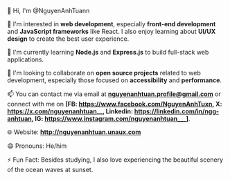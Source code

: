 👋 Hi, I'm @NguyenAnhTuann

👀 I'm interested in **web development**, especially **front-end development** and **JavaScript frameworks** like React. I also enjoy learning about **UI/UX design** to create the best user experience.

🌱 I'm currently learning **Node.js** and **Express.js** to build full-stack web applications.

💞️ I'm looking to collaborate on **open source projects** related to web development, especially those focused on **accessibility** and **performance**.

📫 You can contact me via email at **nguyenanhtuan.profile@gmail.com** or connect with me on **[FB: https://www.facebook.com/NguyenAnhTuxn, X: https://x.com/nguyenanhtuan__, Linkedin: https://linkedin.com/in/ngg-anhtuan, IG: https://www.instagram.com/nguyenanhtuan___]**.

🌐 Website: **http://nguyenanhtuan.unaux.com**

😄 Pronouns: He/him

⚡ Fun Fact: Besides studying, I also love experiencing the beautiful scenery of the ocean waves at sunset.
